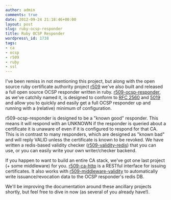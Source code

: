 ```yaml
---
author: admin
comments: true
date: 2012-09-24 21:18:46+00:00
layout: post
slug: ruby-ocsp-responder
title: Ruby OCSP Responder
wordpress\_id: 1738
tags:
- ca
- ocsp
- r509
- ruby
- ssl
---
```


I've been remiss in not mentioning this project, but along with the open source ruby certificate authority project [r509](http://github.com/r509/r509) we've also built and released a full open source OCSP responder written in ruby. [r509-ocsp-responder](http://github.com/r509/r509-ocsp-responder), as we've catchily named it, is designed to conform to [RFC 2560](http://www.ietf.org/rfc/rfc2560.txt) and [5019](http://www.ietf.org/rfc/rfc5019.txt) and allow you to quickly and easily get a full OCSP responder up and running with a (relative) minimum of configuration.

r509-ocsp-responder is designed to be a "known good" responder. This means it will respond with an UNKNOWN if the responder is queried about a certificate it is unaware of even if it is configured to respond for that CA. This is in contrast to many responders, which are designed as "known bad" and will reply VALID unless the certificate is known to be revoked. We have written a redis-based validity checker ([r509-validity-redis](http://github.com/r509/r509-validity-redis)) that you can use, or you can easily write your own writer/checker backend.

If you happen to want to build an entire CA stack, we've got one last project (+ some middleware) for you. [r509-ca-http](http://github.com/r509/r509-ca-http) is a RESTful interface for issuing certificates. It also works with [r509-middleware-validity](https://github.com/r509/r509-middleware-validity) to automatically write issuance/revocation data to the OCSP responder's redis DB.

We'll be improving the documentation around these ancillary projects shortly, but feel free to dive in now (as several of you already have!).
